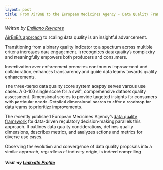 ```yaml
---
layout: post
title: From AirBnB to the European Medicines Agency - Data Quality Frameworks for a Data-Driven Future
---
```

*Written by [Emiliano Reynares](https://www.linkedin.com/in/ereynrs/)*

[AirBnB’s approach](https://medium.com/airbnb-engineering/data-quality-score-the-next-chapter-of-data-quality-at-airbnb-851dccda19c3) to scaling data quality is an insightful advancement.

Transitioning from a binary quality indicator to a spectrum across multiple criteria increases data engagement. It recognizes data quality’s complexity and meaningfully empowers both producers and consumers.

Incentivation over enforcement promotes continuous improvement and collaboration, enhances transparency and guide data teams towards quality enhancements.

The three-tiered data quality score system adeptly serves various use cases.
A 0-100 single score for a swift, comprehensive dataset quality assessment.
Dimensional scores to provide targeted insights for consumers with particular needs.
Detailed dimensional scores to offer a roadmap for data teams to prioritize improvements.

The recently published European Medicines Agency’s [data quality framework](https://www.ema.europa.eu/en/documents/regulatory-procedural-guideline/data-quality-framework-eu-medicines-regulation_en.pdf) for data-driven regulatory decision-making parallels this approach. It outlines data quality considerations, defines quality dimensions, describes metrics, and analyzes actions and metrics for diverse use cases.

Observing the evolution and convergence of data quality proposals into a similar approach, regardless of industry origin, is indeed compelling.

##### Visit my [LinkedIn Profile](https://www.linkedin.com/in/ereynrs/)